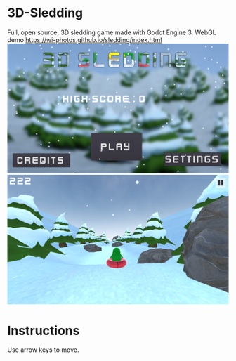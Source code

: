 # 3D-Sledding
Full, open source, 3D sledding game made with Godot Engine 3.
WebGL demo https://wi-photos.github.io/sledding/index.html
![Alt text](screenshots/screenshot.png?raw=true "Menu")
![Alt text](screenshots/screenshot1.png?raw=true "Gameplay Screenshot")
# Instructions
Use arrow keys to move.
